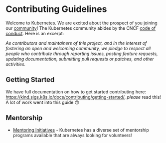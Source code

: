 # Contributing Guidelines

Welcome to Kubernetes. We are excited about the prospect of you joining our [community](https://github.com/kubernetes/community)! The Kubernetes community abides by the CNCF [code of conduct](code-of-conduct.md). Here is an excerpt:

_As contributors and maintainers of this project, and in the interest of fostering an open and welcoming community, we pledge to respect all people who contribute through reporting issues, posting feature requests, updating documentation, submitting pull requests or patches, and other activities._

## Getting Started

We have full documentation on how to get started contributing here: https://kind.sigs.k8s.io/docs/contributing/getting-started/, _please_ read this!
A lot of work went into this guide 🙃

## Mentorship

- [Mentoring Initiatives](https://git.k8s.io/community/mentoring) - Kubernetes has a diverse set of mentorship programs available that are always looking for volunteers!

<!---
Custom Information - if you're copying this template for the first time you can add custom content here, for example:

## Contact Information

- [Slack channel](https://kubernetes.slack.com/messages/kubernetes-users) - Replace `kubernetes-users` with your slack channel string, this will send users directly to your channel. 
- [Mailing list](URL)

-->

